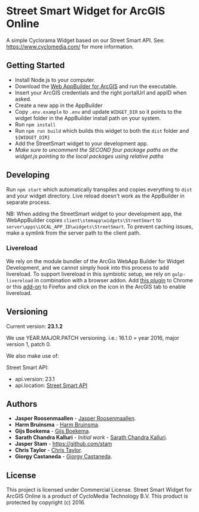 # Street Smart Widget for ArcGIS Online

A simple Cyclorama Widget based on our Street Smart API.
See: https://www.cyclomedia.com/ for more information.

## Getting Started

- Install Node.js to your computer.
- Download the [Web AppBuilder for ArcGIS](https://developers.arcgis.com/web-appbuilder/) and run the executable.
- Insert your ArcGIS credentials and the right portalUrl and appID when asked.
- Create a new app in the AppBuilder
- Copy `.env.example` to `.env` and update `WIDGET_DIR` so it points to the widget folder in the AppBuilder install path on your system.
- Run `npm install`
- Run `npm run build` which builds this widget to both the `dist` folder and `${WIDGET_DIR}`
- Add the StreetSmart widget to your development app.
- *Make sure to uncomment the SECOND four package paths on the widget.js pointing to the local packages using relative paths*

## Developing

Run `npm start` which automatically transpiles and copies everything to `dist` and your widget directory.
Live reload doesn't work as the AppBuilder in separate process.

NB: When adding the StreetSmart widget to your development app, the WebAppBuilder copies `client\stemapp\widgets\StreetSmart` to `server\apps\LOCAL_APP_ID\widgets\StreetSmart`.
To prevent caching issues, make a symlink from the server path to the client path.

### Livereload

We rely on the module bundler of the ArcGis WebApp Builder for Widget Development, and we cannot simply hook into this process to add livereload.
To support livereload in this symbiotic setup, we rely on `gulp-livereload` in combination with a browser addon.
Add [this plugin](https://chrome.google.com/webstore/detail/livereload/jnihajbhpnppcggbcgedagnkighmdlei) to Chrome or this [add-on](https://addons.mozilla.org/en-US/firefox/addon/livereload-web-extension/) 
to Firefox and click on the icon in the ArcGIS tab to enable livereload.

## Versioning

Current version: **23.1.2**

We use YEAR.MAJOR.PATCH versioning.
i.e.: 16.1.0 = year 2016, major version 1, patch 0.

We also make use of:

Street Smart API:
*	api.version: 23.1
*	api.location: [Street Smart API](https://streetsmart.cyclomedia.com/api/v23.1/StreetSmartAPI.js)

## Authors

* **Jasper Roosenmaallen** - [Jasper Roosenmaallen](mailto:jroosenmaallen@cyclomedia.com).
* **Harm Bruinsma** - [Harm Bruinsma](mailto:hbruinsmaboekema@cyclomedia.com).
* **Gijs Boekema** - [Gijs Boekema](mailto:gboekema@cyclomedia.com).
* **Sarath Chandra Kalluri** - *Initial work* - [Sarath Chandra Kalluri](mailto:skalluri@cyclomedia.com).
* **Jasper Stam** - https://github.com/stam
* **Chris Taylor** - [Chris Taylor](mailto:ctaylor@cyclomedia.com).
* **Giorgy Castaneda** - [Giorgy Castaneda](mailto:gcastaneda@cyclomedia.com).

## License

This project is licensed under Commercial License.
Street Smart Widget for ArcGIS Online is a product of CycloMedia Technology B.V. This product is protected by copyright (c) 2016.
